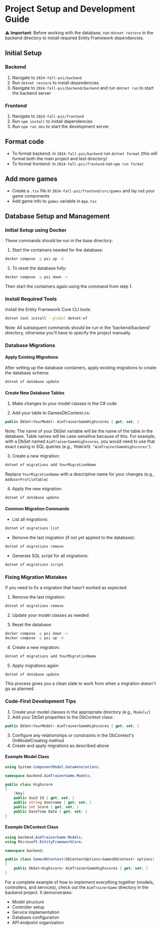 # Project Setup and Development Guide

⚠️ **Important**: Before working with the database, run `dotnet restore` in the backend directory to install required Entity Framework dependencies.

## Initial Setup

### Backend
1. Navigate to `2024-fall-psi/backend`
2. Run `dotnet restore` to install dependencies
3. Navigate to `2024-fall-psi/backend/backend` and run `dotnet run` to start the backend server

### Frontend
1. Navigate to `2024-fall-psi/frontend`
2. Run `npm install` to install dependencies
3. Run `npm run dev` to start the development server

## Format code

- To format backend: in `2024-fall-psi/backend` run `dotnet format` (this will format both the main project and test directory)
- To format frontend: in `2024-fall-psi/frontend` run `npm run format`

## Add more games

- Create a `.tsx` file in `2024-fall-psi/frontend/src/games` and lay out your game components
- Add game info to `games` variable in `App.tsx`

## Database Setup and Management

### Initial Setup using Docker

These commands should be run in the base directory:

1. Start the containers needed for the database:
```bash
docker compose -p psi up -d
```

2. To reset the database fully:
```bash
docker compose -p psi down -v
```
Then start the containers again using the command from step 1.

### Install Required Tools

Install the Entity Framework Core CLI tools:
```bash
dotnet tool install --global dotnet-ef
```

Note: All subsequent commands should be run in the 'backend/backend' directory, otherwise you'll have to specify the project manually.

### Database Migrations

#### Apply Existing Migrations

After setting up the database containers, apply existing migrations to create the database schema:
```bash
dotnet ef database update
```

#### Create New Database Tables

1. Make changes to your model classes in the C# code

2. Add your table to GamesDbContext.cs:
```csharp
public DbSet<YourModel> AimTrainerGameHighscores { get; set; }
```

Note: The name of your DbSet variable will be the name of the table in the database. Table names will be case-sensitive because of this. For example, with a DbSet named `AimTrainerGameHighscores`, you would need to use that exact casing in SQL queries (e.g., `TRUNCATE "AimTrainerGameHighscores"`).

3. Create a new migration:
```bash
dotnet ef migrations add YourMigrationName
```
Replace `YourMigrationName` with a descriptive name for your changes (e.g., `AddUserProfileTable`)

4. Apply the new migration:
```bash
dotnet ef database update
```

#### Common Migration Commands

- List all migrations:
```bash
dotnet ef migrations list
```

- Remove the last migration (if not yet applied to the database):
```bash
dotnet ef migrations remove
```

- Generate SQL script for all migrations:
```bash
dotnet ef migrations script
```

### Fixing Migration Mistakes

If you need to fix a migration that hasn't worked as expected:

1. Remove the last migration:
```bash
dotnet ef migrations remove
```

2. Update your model classes as needed

3. Reset the database:
```bash
docker compose -p psi down -v
docker compose -p psi up -d
```

4. Create a new migration:
```bash
dotnet ef migrations add YourMigrationName
```

5. Apply migrations again:
```bash
dotnet ef database update
```

This process gives you a clean slate to work from when a migration doesn't go as planned.

### Code-First Development Tips

1. Create your model classes in the appropriate directory (e.g., `Models/`)
2. Add your DbSet properties to the DbContext class:
```csharp
public DbSet<YourModel> AimTrainerGameHighscores { get; set; }
```
3. Configure any relationships or constraints in the DbContext's OnModelCreating method
4. Create and apply migrations as described above

#### Example Model Class
```csharp
using System.ComponentModel.DataAnnotations;

namespace backend.AimTrainerGame.Models;

public class Highscore
{
    [Key]
    public Guid Id { get; set; }
    public string Username { get; set; }
    public int Score { get; set; }
    public DateTime Date { get; set; }
}
```

#### Example DbContext Class
```csharp
using backend.AimTrainerGame.Models;
using Microsoft.EntityFrameworkCore;

namespace backend;

public class GamesDbContext(DbContextOptions<GamesDbContext> options) : DbContext(options)
{
    public DbSet<Highscore> AimTrainerGameHighscores { get; set; }
}
```

For a complete example of how to implement everything together (models, controllers, and services), check out the `AimTrainerGame` directory in the backend project. It demonstrates:
- Model structure
- Controller setup
- Service implementation
- Database configuration
- API endpoint organization